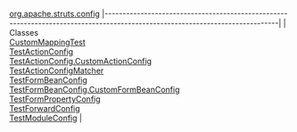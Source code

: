 [org.apache.struts.config](../../../../org/apache/struts/config/package-summary.html.md)
|------------------------------------------------------------------------------------------------------------------------------|
| Classes                                                                                                                      
  [CustomMappingTest](CustomMappingTest.html.md "class in org.apache.struts.config")                                              
  [TestActionConfig](TestActionConfig.html.md "class in org.apache.struts.config")                                                
  [TestActionConfig.CustomActionConfig](TestActionConfig.CustomActionConfig.html.md "class in org.apache.struts.config")          
  [TestActionConfigMatcher](TestActionConfigMatcher.html.md "class in org.apache.struts.config")                                  
  [TestFormBeanConfig](TestFormBeanConfig.html.md "class in org.apache.struts.config")                                            
  [TestFormBeanConfig.CustomFormBeanConfig](TestFormBeanConfig.CustomFormBeanConfig.html.md "class in org.apache.struts.config")  
  [TestFormPropertyConfig](TestFormPropertyConfig.html.md "class in org.apache.struts.config")                                    
  [TestForwardConfig](TestForwardConfig.html.md "class in org.apache.struts.config")                                              
  [TestModuleConfig](TestModuleConfig.html.md "class in org.apache.struts.config")                                                |


